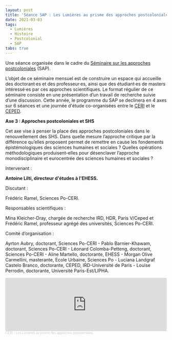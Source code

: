 ```yaml
---
layout: post
title: 'Séance SAP : Les Lumières au prisme des approches postcoloniales'
date: 2021-03-03
tags:
  - Lumières
  - Histoire
  - Postcolonial
  - SAP
tabs: true
---
```


Une séance organisée dans le cadre du [Séminaire sur les approches postcoloniales](http://www.sciencespo.fr/ceri/fr/content/seminaire-sur-les-approches-postcoloniales-sap-1) (SAP).

L’objet de ce séminaire mensuel est de construire un espace qui accueille des
doctorant·es et des professeur·es, ainsi que des étudiant·es de masters
intéressé·es par ces approches scientifiques. Le format régulier de ce
séminaire consiste en une présentation d’un travail de recherche suivie d’une
discussion. Cette année, le programme du SAP se declinera en 4 axes sur 6
séances et une journée d'étude co-organisées entre le
[CERI](http://www.sciencespo.fr/ceri/fr) et le [CEPED](https://www.ceped.org/).

**Axe 3 : Approches postcoloniales et SHS**

Cet axe vise à penser la place des approches postcoloniales dans le renouvellement des SHS. Dans quelle mesure l’approche critique par la différence qu’elles proposent permet de remettre en cause les fondements épistémologiques des sciences humaines et sociales ? Quelles opérations méthodologiques produisent-elles pour désenclaver l’approche monodisciplinaire et eurocentrée des sciences humaines et sociales ?

Intervenant :

**Antoine Lilti, directeur d'études à l'EHESS.**

Discutant :

Frédéric Ramel, Sciences Po-CERI.

Responsables scientifiques :

Mina Kleicher-Dray, chargée de recherche IRD, HDR, Paris V/Ceped et Frédéric
Ramel, professeur agrégé des universités, Sciences Po-CERI.

Comité d’organisation :

Ayrton Aubry, doctorant, Sciences Po-CERI - Pablo Barnier-Khawam, doctorant,
Sciences Po-CERI - Léonard Colomba-Petteng, doctorant, Sciences Po-CERI - Aline
Martello, doctorante, EHESS -  Morgan Olive Carmellini, masterante, Ecole
Urbaine, Sciences Po - Luciana Landgraf Castelo Branco, doctorante, CEPED,
IRD-Université de Paris -  Louise Perrodin, doctorante, Université
Paris-Est/LIPHA.

<iframe width="100%" height="166" scrolling="no" frameborder="no" allow="autoplay" src="https://w.soundcloud.com/player/?url=https%3A//api.soundcloud.com/tracks/998464780&color=e6142d"></iframe><div style="font-size: 10px; color: #cccccc;line-break: anywhere;word-break: normal;overflow: hidden;white-space: nowrap;text-overflow: ellipsis; font-family: Interstate,Lucida Grande,Lucida Sans Unicode,Lucida Sans,Garuda,Verdana,Tahoma,sans-serif;font-weight: 100;"><a href="https://soundcloud.com/ceri-5" title="CERI" target="_blank" style="color: #cccccc; text-decoration: none;">CERI</a> · <a href="https://soundcloud.com/ceri-5/les-lumieres-au-prisme-des-approches-postcoloniales" title="Les Lumières au prisme des approches postcoloniales" target="_blank" style="color: #cccccc; text-decoration: none;">Les Lumières au prisme des approches postcoloniales</a></div>
